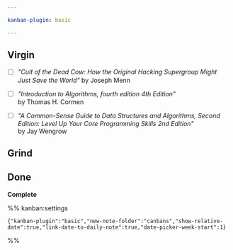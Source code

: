 ```yaml
---

kanban-plugin: basic

---
```


## Virgin

- [ ] _"Cult of the Dead Cow: How the Original Hacking Supergroup Might Just Save the World"_ by Joseph Menn
- [ ] _"Introduction to Algorithms, fourth edition 4th Edition"_<br>by Thomas H. Cormen
- [ ] _"A Common-Sense Guide to Data Structures and Algorithms, Second Edition: Level Up Your Core Programming Skills 2nd Edition"_<br>by Jay Wengrow


## Grind



## Done

**Complete**




%% kanban:settings
```
{"kanban-plugin":"basic","new-note-folder":"canbans","show-relative-date":true,"link-date-to-daily-note":true,"date-picker-week-start":1}
```
%%